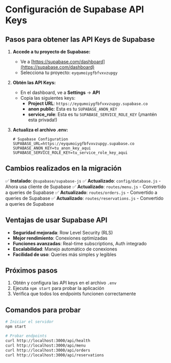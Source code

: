 # Configuración de Supabase API Keys

## Pasos para obtener las API Keys de Supabase

1. **Accede a tu proyecto de Supabase:**
   - Ve a [https://supabase.com/dashboard](https://supabase.com/dashboard)
   - Selecciona tu proyecto: `eyqumoiygfbfvxvzupgy`

2. **Obtén las API Keys:**
   - En el dashboard, ve a **Settings** → **API**
   - Copia las siguientes keys:
     - **Project URL**: `https://eyqumoiygfbfvxvzupgy.supabase.co`
     - **anon public**: Esta es tu `SUPABASE_ANON_KEY`
     - **service_role**: Esta es tu `SUPABASE_SERVICE_ROLE_KEY` (¡mantén esta privada!)

3. **Actualiza el archivo .env:**
   ```env
   # Supabase Configuration
   SUPABASE_URL=https://eyqumoiygfbfvxvzupgy.supabase.co
   SUPABASE_ANON_KEY=tu_anon_key_aqui
   SUPABASE_SERVICE_ROLE_KEY=tu_service_role_key_aqui
   ```

## Cambios realizados en la migración

✅ **Instalado**: `@supabase/supabase-js`
✅ **Actualizado**: `config/database.js` - Ahora usa cliente de Supabase
✅ **Actualizado**: `routes/menu.js` - Convertido a queries de Supabase
✅ **Actualizado**: `routes/orders.js` - Convertido a queries de Supabase
✅ **Actualizado**: `routes/reservations.js` - Convertido a queries de Supabase

## Ventajas de usar Supabase API

- **Seguridad mejorada**: Row Level Security (RLS)
- **Mejor rendimiento**: Conexiones optimizadas
- **Funciones avanzadas**: Real-time subscriptions, Auth integrado
- **Escalabilidad**: Manejo automático de conexiones
- **Facilidad de uso**: Queries más simples y legibles

## Próximos pasos

1. Obtén y configura las API keys en el archivo `.env`
2. Ejecuta `npm start` para probar la aplicación
3. Verifica que todos los endpoints funcionen correctamente

## Comandos para probar

```bash
# Iniciar el servidor
npm start

# Probar endpoints
curl http://localhost:3000/api/health
curl http://localhost:3000/api/menu
curl http://localhost:3000/api/orders
curl http://localhost:3000/api/reservations
```
